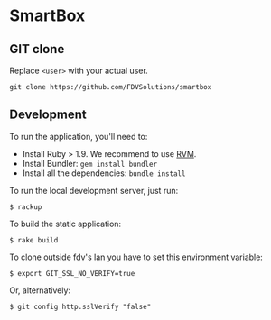 SmartBox
========

GIT clone
---------

Replace `<user>` with your actual user.

    git clone https://github.com/FDVSolutions/smartbox

Development
-----------

To run the application, you'll need to:

* Install Ruby > 1.9. We recommend to use [RVM](http://beginrescueend.com/).
* Install Bundler: `gem install bundler`
* Install all the dependencies: `bundle install`

To run the local development server, just run:

    $ rackup

To build the static application:

    $ rake build

To clone outside fdv's lan you have to set this environment variable:
    
    $ export GIT_SSL_NO_VERIFY=true
    
Or, alternatively:

    $ git config http.sslVerify "false"
